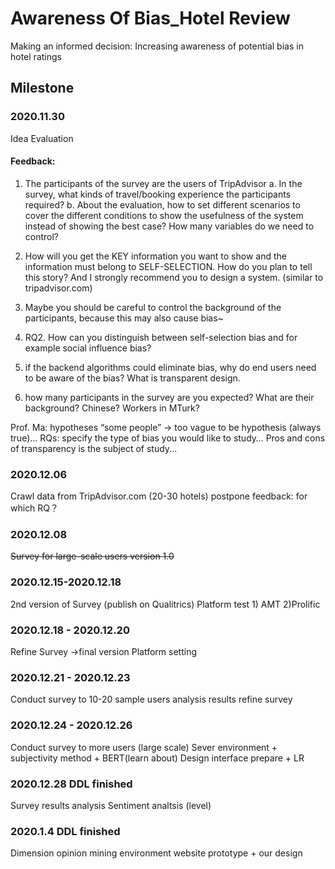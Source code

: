 # Awareness Of Bias_Hotel Review
Making an informed decision: Increasing awareness of potential bias in hotel ratings

## Milestone
### 2020.11.30
Idea Evaluation
#### Feedback:
1) The participants of the survey are the users of TripAdvisor
a. In the survey,  what kinds of travel/booking experience the participants required?
b. About the evaluation, how to set different scenarios to cover the different conditions to show the usefulness of the system instead of showing the best case? How many variables do we need to control?
2) How will you get the KEY information you want to show and the information must belong to SELF-SELECTION. How do you plan to tell this story? And I strongly recommend you to design a system. (similar to tripadvisor.com)

3) Maybe you should be careful to control the background of the participants, because this may also cause bias~ 
4) RQ2. How can you distinguish between self-selection bias and for example social influence bias?
5)  if the backend algorithms could eliminate bias, why do end users need to be aware of the bias? What is transparent design.
6) how many participants in the survey are you expected? What are their background? Chinese? Workers in MTurk? 

Prof. Ma: hypotheses “some people” → too vague to be hypothesis (always true)... RQs: specify the type of bias you would like to study… Pros and cons of transparency is the subject of study...


### 2020.12.06
Crawl data from TripAdvisor.com (20-30 hotels) postpone
feedback: for which RQ？
### 2020.12.08
~~Survey for large-scale users version 1.0~~

### 2020.12.15-2020.12.18
2nd version of Survey (publish on Qualitrics)
Platform test 1) AMT 2)Prolific

### 2020.12.18 - 2020.12.20
Refine Survey ->final version
Platform setting

### 2020.12.21 - 2020.12.23
Conduct survey to 10-20 sample users
analysis results
refine survey

### 2020.12.24 - 2020.12.26
Conduct survey to more users (large scale)
Sever environment + subjectivity method + BERT(learn about)
Design interface prepare + LR

### 2020.12.28 DDL finished
Survey results analysis 
Sentiment analtsis (level)  

### 2020.1.4 DDL finished
Dimension opinion mining environment 
website prototype + our design



